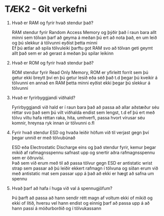 # TÆK2 - Git verkefni
1. Hvað er RAM og fyrir hvað stendur það?
   
   	RAM stendur fyrir Random Access Memory og þýðir það í raun bara allt minni sem tölvan þarf að geyma á meðan þú ert að nota það, en um leið og þú slekkur á tölvunni eyðist þetta minni  
	Ef þú ætlar að spila tölvuleiki þarftu got RAM svo að tölvan geti geymt allt það sem er að gerast á meðan þú spilar leikinn

2. Hvað er ROM og fyrir hvað stendur það?
	
	ROM stendur fyrir Read Only Memory, ROM er yfirleitt forrit sem þú getur ekki breytt því en þú getur lesið eða séð það t.d þegar þú kveikir á tölvunni en annað en RAM þetta minni eyðist ekki þegar þú slekkur á tölvunni

3. Hvað er fyrirbyggjandi viðhald?
	
	Fyrirbyggjandi við hald er í raun bara það að passa að allar aðstæður séu réttar svo það sem þú vilt viðhalda endist sem lengst, t.d ef þú ert með tölvu viltu hafa réttan raka, 
	hita, umhverfi, passa hvort vírusar séu komnir, hreynsa ryk innan úr tölvunni o.fl

4. Fyrir hvað stendur ESD og hvaða leiðir höfum við til verjast gegn því þegar unnið er með tölvubúnað

	ESD eða Electrostatic Discharge eins og það stendur fyrir, kemur þegar mikið af rafmagnsspennu safnast upp og snertir aðra rafmagnsspennu sem er öðruvísí.  
	Það sem við erum með til að passa tölvur gegn ESD er antistatic wrist strap sem passar að þú leiðir ekkert rafmagn í tölvuna og síðan erum við með antistatic mat
	sem passar upp á það að ekki er hægt að safna um spennu

5. Hvað þarf að hafa í huga við val á spennugjöfum?

	Þú þarft að passa að hann sendir rétt magn af voltum ekki of mikið og ekki of lítið, hversu vel hann endist og einnig þarf að passa upp á að hann passi á móðurborðið og í tölvukassann 
